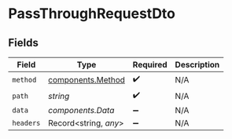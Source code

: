 # PassThroughRequestDto


## Fields

| Field                                                  | Type                                                   | Required                                               | Description                                            |
| ------------------------------------------------------ | ------------------------------------------------------ | ------------------------------------------------------ | ------------------------------------------------------ |
| `method`                                               | [components.Method](../../models/components/method.md) | :heavy_check_mark:                                     | N/A                                                    |
| `path`                                                 | *string*                                               | :heavy_check_mark:                                     | N/A                                                    |
| `data`                                                 | *components.Data*                                      | :heavy_minus_sign:                                     | N/A                                                    |
| `headers`                                              | Record<string, *any*>                                  | :heavy_minus_sign:                                     | N/A                                                    |